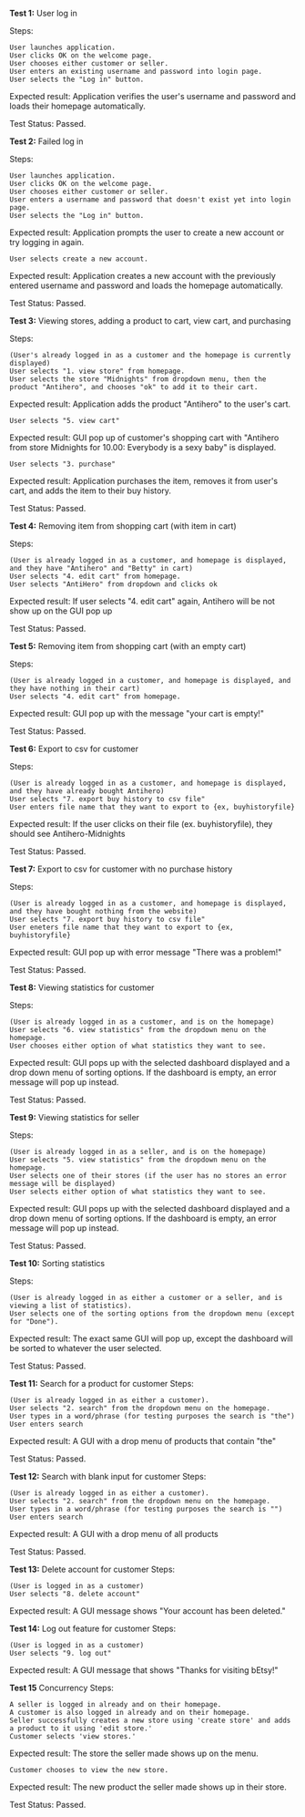 **Test 1:** User log in

Steps:

    User launches application.
    User clicks OK on the welcome page.
    User chooses either customer or seller.
    User enters an existing username and password into login page.
    User selects the "Log in" button. 

Expected result: Application verifies the user's username and password and loads their homepage automatically. 

Test Status: Passed. 


**Test 2:** Failed log in

Steps:

    User launches application.
    User clicks OK on the welcome page.
    User chooses either customer or seller.
    User enters a username and password that doesn't exist yet into login page.
    User selects the "Log in" button. 

Expected result: Application prompts the user to create a new account or try logging in again.

    User selects create a new account.

Expected result: Application creates a new account with the previously entered username and password and loads the homepage automatically.

Test Status: Passed. 


**Test 3:** Viewing stores, adding a product to cart, view cart, and purchasing

Steps:

    (User's already logged in as a customer and the homepage is currently displayed)
    User selects "1. view store" from homepage.
    User selects the store "Midnights" from dropdown menu, then the product "Antihero", and chooses "ok" to add it to their cart.

Expected result: Application adds the product "Antihero" to the user's cart.

    User selects "5. view cart"
    
Expected result: GUI pop up of customer's shopping cart with "Antihero from store Midnights for 10.00: Everybody is a sexy baby" is displayed.

    User selects "3. purchase"

Expected result: Application purchases the item, removes it from user's cart, and adds the item to their buy history.

Test Status: Passed. 

**Test 4:** Removing item from shopping cart (with item in cart)

Steps:

    (User is already logged in as a customer, and homepage is displayed, and they have "Antihero" and "Betty" in cart)
    User selects "4. edit cart" from homepage.
    User selects "AntiHero" from dropdown and clicks ok
    
Expected result: If user selects "4. edit cart" again, Antihero will be not show up on the GUI pop up

Test Status: Passed. 

**Test 5:** Removing item from shopping cart (with an empty cart)

Steps: 

    (User is already logged in a customer, and homepage is displayed, and they have nothing in their cart)
    User selects "4. edit cart" from homepage.
    
Expected result: GUI pop up with the message "your cart is empty!"

Test Status: Passed. 

**Test 6:** Export to csv for customer 

Steps:
    
    (User is already logged in as a customer, and homepage is displayed, and they have already bought Antihero)
    User selects "7. export buy history to csv file"
    User enters file name that they want to export to {ex, buyhistoryfile}
    
 Expected result: If the user clicks on their file (ex. buyhistoryfile), they should see Antihero-Midnights

Test Status: Passed. 

 **Test 7:** Export to csv for customer with no purchase history
 
 Steps:
 
    (User is already logged in as a customer, and homepage is displayed, and they have bought nothing from the website)
    User selects "7. export buy history to csv file"
    User eneters file name that they want to export to {ex, buyhistoryfile}

Expected result: GUI pop up with error message "There was a problem!"

Test Status: Passed.  

**Test 8:** Viewing statistics for customer

Steps:

    (User is already logged in as a customer, and is on the homepage)
    User selects "6. view statistics" from the dropdown menu on the homepage.
    User chooses either option of what statistics they want to see.
    
Expected result: GUI pops up with the selected dashboard displayed and a drop down menu of sorting options. If the dashboard is empty, an error message will pop up instead. 

Test Status: Passed.

**Test 9:** Viewing statistics for seller

Steps:

    (User is already logged in as a seller, and is on the homepage)
    User selects "5. view statistics" from the dropdown menu on the homepage.
    User selects one of their stores (if the user has no stores an error message will be displayed)
    User selects either option of what statistics they want to see.
    

Expected result: GUI pops up with the selected dashboard displayed and a drop down menu of sorting options. If the dashboard is empty, an error message will pop up instead. 

Test Status: Passed.

**Test 10:** Sorting statistics

Steps:

    (User is already logged in as either a customer or a seller, and is viewing a list of statistics).
    User selects one of the sorting options from the dropdown menu (except for "Done").
    

Expected result: The exact same GUI will pop up, except the dashboard will be sorted to whatever the user selected. 

Test Status: Passed.

**Test 11:** Search for a product for customer
Steps:

    (User is already logged in as either a customer).
    User selects "2. search" from the dropdown menu on the homepage.
    User types in a word/phrase (for testing purposes the search is "the")
    User enters search
    

Expected result: A GUI with a drop menu of products that contain "the" 

Test Status: Passed.

**Test 12:** Search with blank input for customer
Steps:

    (User is already logged in as either a customer).
    User selects "2. search" from the dropdown menu on the homepage.
    User types in a word/phrase (for testing purposes the search is "")
    User enters search

Expected result: A GUI with a drop menu of all products

Test Status: Passed.

**Test 13:** Delete account for customer
Steps:

    (User is logged in as a customer)
    User selects "8. delete account"
    
Expected result: A GUI message shows "Your account has been deleted."

**Test 14:** Log out feature for customer
Steps:

    (User is logged in as a customer)
    User selects "9. log out"
    
Expected result: A GUI message that shows "Thanks for visiting bEtsy!"

**Test 15** Concurrency
Steps:

    A seller is logged in already and on their homepage.
    A customer is also logged in already and on their homepage.
    Seller successfully creates a new store using 'create store' and adds a product to it using 'edit store.'
    Customer selects 'view stores.'

Expected result: The store the seller made shows up on the menu.

    Customer chooses to view the new store.

Expected result: The new product the seller made shows up in their store.

Test Status: Passed.
    
